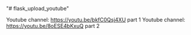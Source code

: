 "# flask_upload_youtube" 



Youtube channel:  https://youtu.be/bkfC0Qsj4XU part 1
Youtube channel:  https://youtu.be/8oESE4bKxuQ part 2
